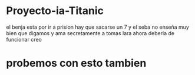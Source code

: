 # Proyecto-ia-Titanic
el benja esta por ir a prision
hay que sacarse un 7
y el seba no enseña muy bien que digamos
y ama secretamente a tomas lara
ahora deberia de funcionar creo
# probemos con esto tambien